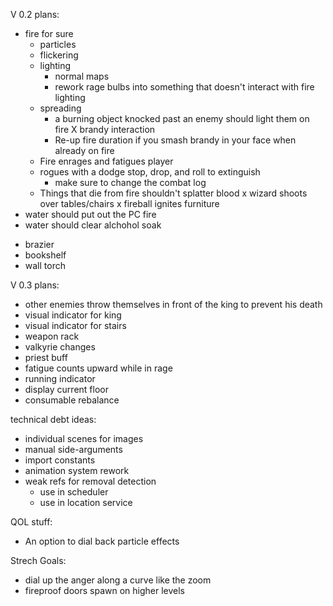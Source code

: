 
V 0.2 plans:

+ fire for sure
  + particles
  + flickering
  + lighting
    + normal maps
    + rework rage bulbs into something that doesn't interact with fire lighting
  + spreading
    + a burning object knocked past an enemy should light them on fire
  X brandy interaction
    + Re-up fire duration if you smash brandy in your face when already on fire
  + Fire enrages and fatigues player
  + rogues with a dodge stop, drop, and roll to extinguish
    + make sure to change the combat log
  + Things that die from fire shouldn't splatter blood
x wizard shoots over tables/chairs
x fireball ignites furniture
+ water should put out the PC fire
+ water should clear alchohol soak
- brazier
- bookshelf
- wall torch

V 0.3 plans:

- other enemies throw themselves in front of the king to prevent his death
- visual indicator for king
- visual indicator for stairs
- weapon rack
- valkyrie changes
- priest buff
- fatigue counts upward while in rage
- running indicator
- display current floor
- consumable rebalance

technical debt ideas:
  - individual scenes for images
  - manual side-arguments
  - import constants
  - animation system rework
  - weak refs for removal detection
    - use in scheduler
    - use in location service

QOL stuff:
- An option to dial back particle effects

Strech Goals:
- dial up the anger along a curve like the zoom
- fireproof doors spawn on higher levels
